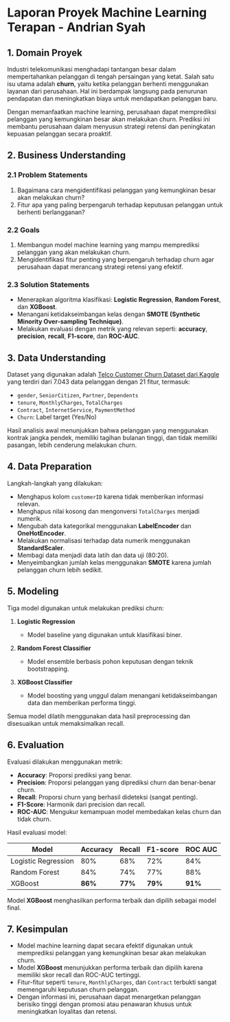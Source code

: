 # Laporan Proyek Machine Learning Terapan - Andrian Syah

## 1. Domain Proyek

Industri telekomunikasi menghadapi tantangan besar dalam mempertahankan pelanggan di tengah persaingan yang ketat. Salah satu isu utama adalah **churn**, yaitu ketika pelanggan berhenti menggunakan layanan dari perusahaan. Hal ini berdampak langsung pada penurunan pendapatan dan meningkatkan biaya untuk mendapatkan pelanggan baru.

Dengan memanfaatkan machine learning, perusahaan dapat memprediksi pelanggan yang kemungkinan besar akan melakukan churn. Prediksi ini membantu perusahaan dalam menyusun strategi retensi dan peningkatan kepuasan pelanggan secara proaktif.

## 2. Business Understanding

### 2.1 Problem Statements
1. Bagaimana cara mengidentifikasi pelanggan yang kemungkinan besar akan melakukan churn?
2. Fitur apa yang paling berpengaruh terhadap keputusan pelanggan untuk berhenti berlangganan?

### 2.2 Goals
1. Membangun model machine learning yang mampu memprediksi pelanggan yang akan melakukan churn.
2. Mengidentifikasi fitur penting yang berpengaruh terhadap churn agar perusahaan dapat merancang strategi retensi yang efektif.

### 2.3 Solution Statements
- Menerapkan algoritma klasifikasi: **Logistic Regression**, **Random Forest**, dan **XGBoost**.
- Menangani ketidakseimbangan kelas dengan **SMOTE (Synthetic Minority Over-sampling Technique)**.
- Melakukan evaluasi dengan metrik yang relevan seperti: **accuracy**, **precision**, **recall**, **F1-score**, dan **ROC-AUC**.

## 3. Data Understanding

Dataset yang digunakan adalah [Telco Customer Churn Dataset dari Kaggle](https://www.kaggle.com/blastchar/telco-customer-churn) yang terdiri dari 7.043 data pelanggan dengan 21 fitur, termasuk:

- `gender`, `SeniorCitizen`, `Partner`, `Dependents`
- `tenure`, `MonthlyCharges`, `TotalCharges`
- `Contract`, `InternetService`, `PaymentMethod`
- `Churn`: Label target (Yes/No)

Hasil analisis awal menunjukkan bahwa pelanggan yang menggunakan kontrak jangka pendek, memiliki tagihan bulanan tinggi, dan tidak memiliki pasangan, lebih cenderung melakukan churn.

## 4. Data Preparation

Langkah-langkah yang dilakukan:
- Menghapus kolom `customerID` karena tidak memberikan informasi relevan.
- Menghapus nilai kosong dan mengonversi `TotalCharges` menjadi numerik.
- Mengubah data kategorikal menggunakan **LabelEncoder** dan **OneHotEncoder**.
- Melakukan normalisasi terhadap data numerik menggunakan **StandardScaler**.
- Membagi data menjadi data latih dan data uji (80:20).
- Menyeimbangkan jumlah kelas menggunakan **SMOTE** karena jumlah pelanggan churn lebih sedikit.

## 5. Modeling

Tiga model digunakan untuk melakukan prediksi churn:

1. **Logistic Regression**
   - Model baseline yang digunakan untuk klasifikasi biner.

2. **Random Forest Classifier**
   - Model ensemble berbasis pohon keputusan dengan teknik bootstrapping.

3. **XGBoost Classifier**
   - Model boosting yang unggul dalam menangani ketidakseimbangan data dan memberikan performa tinggi.

Semua model dilatih menggunakan data hasil preprocessing dan disesuaikan untuk memaksimalkan recall.

## 6. Evaluation

Evaluasi dilakukan menggunakan metrik:
- **Accuracy**: Proporsi prediksi yang benar.
- **Precision**: Proporsi pelanggan yang diprediksi churn dan benar-benar churn.
- **Recall**: Proporsi churn yang berhasil dideteksi (sangat penting).
- **F1-Score**: Harmonik dari precision dan recall.
- **ROC-AUC**: Mengukur kemampuan model membedakan kelas churn dan tidak churn.

Hasil evaluasi model:

| Model               | Accuracy | Recall | F1-score | ROC AUC |
|--------------------|----------|--------|----------|---------|
| Logistic Regression| 80%      | 68%    | 72%      | 84%     |
| Random Forest      | 84%      | 74%    | 77%      | 88%     |
| XGBoost            | **86%**  | **77%**| **79%**  | **91%** |

Model **XGBoost** menghasilkan performa terbaik dan dipilih sebagai model final.

## 7. Kesimpulan

- Model machine learning dapat secara efektif digunakan untuk memprediksi pelanggan yang kemungkinan besar akan melakukan churn.
- Model **XGBoost** menunjukkan performa terbaik dan dipilih karena memiliki skor recall dan ROC-AUC tertinggi.
- Fitur-fitur seperti `tenure`, `MonthlyCharges`, dan `Contract` terbukti sangat memengaruhi keputusan churn pelanggan.
- Dengan informasi ini, perusahaan dapat menargetkan pelanggan berisiko tinggi dengan promosi atau penawaran khusus untuk meningkatkan loyalitas dan retensi.

